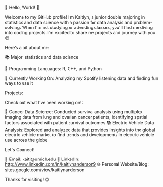 👋 Hello, World! 🌟

Welcome to my GitHub profile! I’m Kaitlyn, a junior double majoring in statistics and data science with a passion for data analysis and problem-solving. When I'm not studying or attending classes, you'll find me diving into coding projects. I’m excited to share my projects and journey with you. 😊

Here’s a bit about me:

📚 Major: statistics and data science

🧠 Programming Languages: R, C++, and Python

🌱 Currently Working On: Analyzing my Spotify listening data and finding fun ways to use it

Projects:

Check out what I’ve been working on!: 

🔧 Cancer Data Science: Conducted survival analysis using multiplex imaging data from lung and ovarian cancer patients, identifying spatial factors associated with patient survival outcomes
📚 Electric Vehicle Data Analysis: Explored and analyzed data that provides insights into the global electric vehicle market to find trends and developments in electric vehicle use across the globe

Let's Connect!

📧 Email: kaitl@umich.edu
💼 LinkedIn: http://www.linkedin.com/in/kaitlynanderson9
🌐 Personal Website/Blog: sites.google.com/view/kaitlynanderson

Thanks for visiting! 😊
